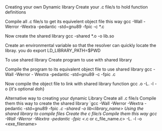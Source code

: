 Creating your own Dynamic library
Create your .c file/s to hold function definitions

Compile all .c file/s to get its equivelent object file this way gcc -Wall -Werror -Wextra -pedantic -std=gnu89 -fpic -c *.c

Now create the shared library gcc -shared *.o -o lib<libraryname>.so

Create an environmental variable so that the resolver can quickly locate the libray. you do export LD_LIBRARY_PATH=$PWD

To use shared library
Create program to use with shared library

Compile the program to its equivalent object file to use shared library gcc -Wall -Werror - Wextra -pedantic -std=gnu89 -c -fpic <filename>.c

Now compile the object file to link with shared library function gcc <filename>.o -L. -l<libraryname> -o <outputfilename> {it's optional doh}

Alternative way to creating your dynamic Library
Create all .c file/s
Compile them this way to create the shared library `gcc -Wall -Werror -Wextra -pedantic -std=gnu89 -fpic *.c -shared -o lib<library_name>
Using the shared library to compile files
Create the c file/s
Compile them this way gcc -Wall -Werror -Wextra -pedantic -fpic <*.c or c_file_name.c> -L. -l<libname> -o <exe_filename>
